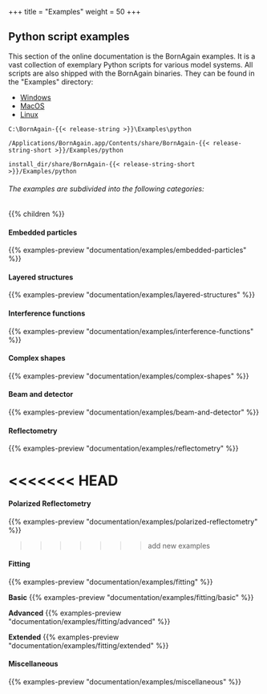 +++
title = "Examples"
weight = 50
+++

## Python script examples

This section of the online documentation is the BornAgain examples.
It is a vast collection of exemplary Python scripts for various model systems.
All scripts are also shipped with the BornAgain binaries.
They can be found in the "Examples" directory:

<!-- Nav tabs -->
<ul class="nav nav-tabs" id="OperationSystemTab" role="tablist">
  <li class="nav-item">
    <a class="nav-link active" id="home-tab" data-toggle="tab" href="#Windows" role="tab" aria-controls="windows" aria-selected="true">Windows</a>
  </li>
  <li class="nav-item">
    <a class="nav-link" id="profile-tab" data-toggle="tab" href="#MacOS" role="tab" aria-controls="macos" aria-selected="false">MacOS</a>
  </li>
  <li class="nav-item">
    <a class="nav-link" id="messages-tab" data-toggle="tab" href="#Linux" role="tab" aria-controls="linux" aria-selected="false">Linux</a>
  </li>
</ul>

<!-- Tab panes -->
<div class="tab-content id="OperationSystemTabContent">
  <div class="tab-pane active" id="Windows" role="tabpanel" aria-labelledby="windows-tab">
    <p><pre><code>C:\BornAgain-{{< release-string >}}\Examples\python</code></pre></p>
  </div>
  <div class="tab-pane" id="MacOS" role="tabpanel" aria-labelledby="macos-tab">
    <p><pre><code>/Applications/BornAgain.app/Contents/share/BornAgain-{{< release-string-short >}}/Examples/python</code></pre></p>
  </div>
  <div class="tab-pane" id="Linux" role="tabpanel" aria-labelledby="linux-tab">
    <p><pre><code>install_dir/share/BornAgain-{{< release-string-short >}}/Examples/python</code></pre></p>
  </div>
</div>


###### The examples are subdivided into the following categories:
{{% children %}}

#### Embedded particles

{{% examples-preview "documentation/examples/embedded-particles" %}}

#### Layered structures

{{% examples-preview "documentation/examples/layered-structures" %}}

#### Interference functions

{{% examples-preview "documentation/examples/interference-functions" %}}

#### Complex shapes

{{% examples-preview "documentation/examples/complex-shapes" %}}

#### Beam and detector

{{% examples-preview "documentation/examples/beam-and-detector" %}}

#### Reflectometry

{{% examples-preview "documentation/examples/reflectometry" %}}

<<<<<<< HEAD
=======
#### Polarized Reflectometry

{{% examples-preview "documentation/examples/polarized-reflectometry" %}}

>>>>>>> add new examples
#### Fitting

{{% examples-preview "documentation/examples/fitting" %}}

**Basic**
{{% examples-preview "documentation/examples/fitting/basic" %}}

**Advanced**
{{% examples-preview "documentation/examples/fitting/advanced" %}}

**Extended**
{{% examples-preview "documentation/examples/fitting/extended" %}}

#### Miscellaneous

{{% examples-preview "documentation/examples/miscellaneous" %}}
